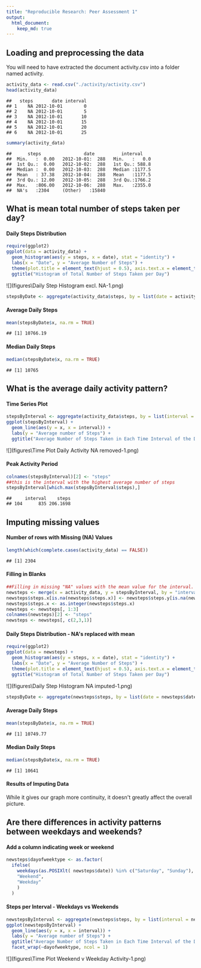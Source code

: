 ```yaml
---
title: "Reproducible Research: Peer Assessment 1"
output: 
  html_document:
    keep_md: true
---
```




## Loading and preprocessing the data
You will need to have extracted the document activity.csv into a folder named activity.


```r
activity_data <- read.csv("./activity/activity.csv")
head(activity_data)
```

```
##   steps       date interval
## 1    NA 2012-10-01        0
## 2    NA 2012-10-01        5
## 3    NA 2012-10-01       10
## 4    NA 2012-10-01       15
## 5    NA 2012-10-01       20
## 6    NA 2012-10-01       25
```

```r
summary(activity_data)
```

```
##      steps                date          interval     
##  Min.   :  0.00   2012-10-01:  288   Min.   :   0.0  
##  1st Qu.:  0.00   2012-10-02:  288   1st Qu.: 588.8  
##  Median :  0.00   2012-10-03:  288   Median :1177.5  
##  Mean   : 37.38   2012-10-04:  288   Mean   :1177.5  
##  3rd Qu.: 12.00   2012-10-05:  288   3rd Qu.:1766.2  
##  Max.   :806.00   2012-10-06:  288   Max.   :2355.0  
##  NA's   :2304     (Other)   :15840
```


## What is mean total number of steps taken per day?

#### Daily Steps Distribution

```r
require(ggplot2)
ggplot(data = activity_data) + 
  geom_histogram(aes(y = steps, x = date), stat = "identity") +
  labs(x = "Date", y = "Average Number of Steps") + 
  theme(plot.title = element_text(hjust = 0.5), axis.text.x = element_text(angle = 90, hjust = 0.8, vjust = 0.4)) +
  ggtitle("Histogram of Total Number of Steps Taken per Day")
```

![](figures\Daily Step Histogram excl. NA-1.png)<!-- -->

```r
stepsByDate <- aggregate(activity_data$steps, by = list(date = activity_data$date), FUN = sum )
```
#### Average Daily Steps

```r
mean(stepsByDate$x, na.rm = TRUE)
```

```
## [1] 10766.19
```

#### Median Daily Steps

```r
median(stepsByDate$x, na.rm = TRUE)
```

```
## [1] 10765
```


## What is the average daily activity pattern?

#### Time Series Plot

```r
stepsByInterval <- aggregate(activity_data$steps, by = list(interval = activity_data$interval), FUN = mean, na.rm = TRUE)
ggplot(stepsByInterval) +
  geom_line(aes(y = x, x = interval)) +
  labs(y = "Average number of Steps") +
  ggtitle("Average Number of Steps Taken in Each Time Interval of the Day")
```

![](figures\Time Plot Daily Activity NA removed-1.png)<!-- -->

#### Peak Activity Period


```r
colnames(stepsByInterval)[2] <- "steps"
##this is the interval with the highest average number of steps
stepsByInterval[which.max(stepsByInterval$steps),]
```

```
##     interval    steps
## 104      835 206.1698
```
## Imputing missing values

#### Number of rows with Missing (NA) Values

```r
length(which(complete.cases(activity_data) == FALSE))
```

```
## [1] 2304
```

#### Filling in Blanks

```r
##Filling in missing "NA" values with the mean value for the interval.
newsteps <- merge(x = activity_data, y = stepsByInterval, by = "interval", all.x = TRUE)
newsteps$steps.x[is.na(newsteps$steps.x)] <- newsteps$steps.y[is.na(newsteps$steps.x)]
newsteps$steps.x <- as.integer(newsteps$steps.x)
newsteps <- newsteps[, 1:3]
colnames(newsteps)[2] <- "steps"
newsteps <- newsteps[, c(2,3,1)]
```

#### Daily Steps Distribution - NA's replaced with mean

```r
require(ggplot2)
ggplot(data = newsteps) + 
  geom_histogram(aes(y = steps, x = date), stat = "identity") +
  labs(x = "Date", y = "Average Number of Steps") + 
  theme(plot.title = element_text(hjust = 0.5), axis.text.x = element_text(angle = 90, hjust = 0.8, vjust = 0.4)) +
  ggtitle("Histogram of Total Number of Steps Taken per Day")
```

![](figures\Daily Step Histogram NA imputed-1.png)<!-- -->

```r
stepsByDate <- aggregate(newsteps$steps, by = list(date = newsteps$date), FUN = sum )
```
#### Average Daily Steps

```r
mean(stepsByDate$x, na.rm = TRUE)
```

```
## [1] 10749.77
```

#### Median Daily Steps

```r
median(stepsByDate$x, na.rm = TRUE)
```

```
## [1] 10641
```
#### Results of Imputing Data
While it gives our graph more continuity, it doesn't greatly affect the overall picture.

## Are there differences in activity patterns between weekdays and weekends?
#### Add a column indicating week or weekend

```r
newsteps$dayofweektype <- as.factor(
  ifelse(
    weekdays(as.POSIXlt( newsteps$date)) %in% c("Saturday", "Sunday"), 
    "Weekend", 
    "Weekday"
    )
  )
```

#### Steps per Interval - Weekdays vs Weekends 

```r
newstepsByInterval <- aggregate(newsteps$steps, by = list(interval = newsteps$interval, dayofweektype = newsteps$dayofweektype), FUN = mean, na.rm = TRUE)
ggplot(newstepsByInterval) +
  geom_line(aes(y = x, x = interval)) +
  labs(y = "Average number of Steps") +
  ggtitle("Average Number of Steps Taken in Each Time Interval of the Day") +
  facet_wrap(~dayofweektype, ncol = 1)
```

![](figures\Time Plot Weekend v Weekday Activity-1.png)<!-- -->

